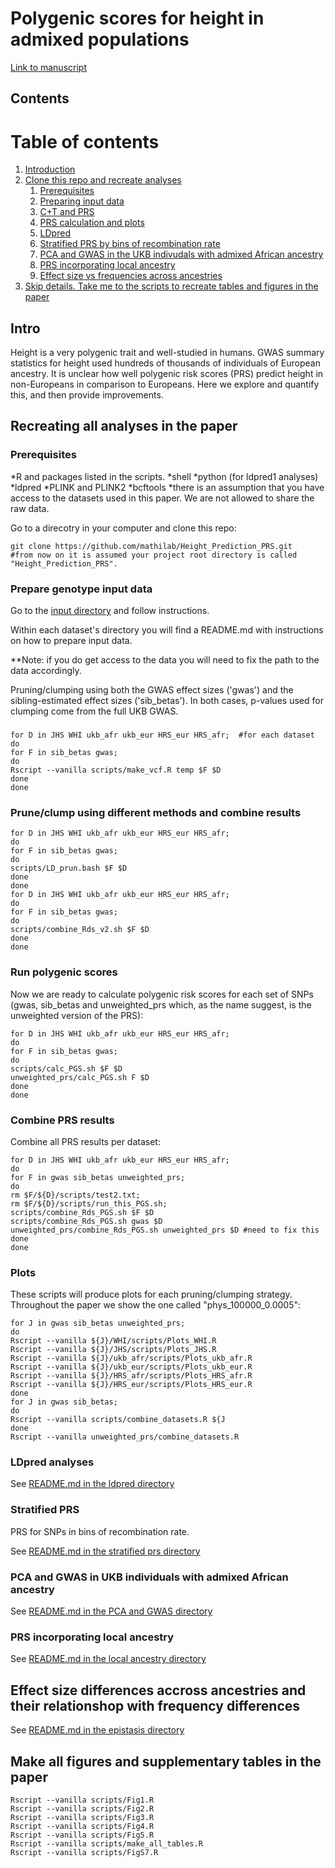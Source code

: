 # Polygenic scores for height in admixed populations

[Link to manuscript](https://www.biorxiv.org/content/10.1101/2020.04.08.030361v2)

## Contents

# Table of contents
1. [Introduction](#intro)
2. [Clone this repo and recreate analyses](#recreating-all-analyses-in-the-paper)
	1. [Prerequisites](#prerequisites)
	2. [Preparing input data](#prepare-genotype-input-data)
	3. [C+T and PRS](#Prune/clump-using-different-methods-and-combine-results)
	4. [PRS calculation and plots](#Combine-PRS-results)
	5. [LDpred](#ldpred-analyses)
	6. [Stratified PRS by bins of recombination rate](#stratified-prs)
	7. [PCA and GWAS in the UKB indivudals with admixed African ancestry](#pca-and-gwas-in-ukb-individuals-with-admixed-African-ancestry)
	8. [PRS incorporating local ancestry](#prs-incorporating-local-ancestry)
	9. [Effect size vs frequencies across ancestries](#effect-size-differences-accross-ancestries-and-their-relationship-with-frequency-differences)
3. [Skip details. Take me to the scripts to recreate tables and figures in the paper](#make-all-figures-and-supplementary-tables-in-the-paper)

## Intro

Height is a very polygenic trait and well-studied in humans. GWAS summary statistics for height used hundreds of thousands of individuals of European ancestry. It is unclear how well polygenic risk scores (PRS) predict height in non-Europeans in comparison to Europeans. Here we explore and quantify this, and then provide improvements.

## Recreating all analyses in the paper

### Prerequisites

*R and packages listed in the scripts.
*shell
*python (for ldpred1 analyses)
*ldpred
*PLINK and PLINK2
*bcftools
*there is an assumption that you have access to the datasets used in this paper. We are not allowed to share the raw data.


Go to a direcotry in your computer and clone this repo:

```
git clone https://github.com/mathilab/Height_Prediction_PRS.git
#from now on it is assumed your project root directory is called "Height_Prediction_PRS".
```

### Prepare genotype input data

Go to the [input directory](input/README.md) and follow instructions. 

Within each dataset's directory you will find a README.md with instructions on how to prepare input data. 

**Note: if you do get access to the data you will need to fix the path to the data accordingly. 


Pruning/clumping using both the GWAS effect sizes ('gwas') and the sibling-estimated effect sizes ('sib_betas'). In both cases, p-values used for clumping come from the full UKB GWAS.

### 
```
for D in JHS WHI ukb_afr ukb_eur HRS_eur HRS_afr;  #for each dataset
do
for F in sib_betas gwas;
do
Rscript --vanilla scripts/make_vcf.R temp $F $D
done
done
```
### Prune/clump using different methods and combine results

```
for D in JHS WHI ukb_afr ukb_eur HRS_eur HRS_afr;
do
for F in sib_betas gwas;
do
scripts/LD_prun.bash $F $D
done
done
for D in JHS WHI ukb_afr ukb_eur HRS_eur HRS_afr;
do
for F in sib_betas gwas;
do
scripts/combine_Rds_v2.sh $F $D
done
done
```

### Run polygenic scores
Now we are ready to calculate polygenic risk scores for each set of SNPs (gwas, sib_betas and unweighted_prs which, as the name suggest, is the unweighted version of the PRS):

```
for D in JHS WHI ukb_afr ukb_eur HRS_eur HRS_afr;
do
for F in sib_betas gwas;
do
scripts/calc_PGS.sh $F $D
unweighted_prs/calc_PGS.sh F $D
done
done
```


### Combine PRS results

Combine all PRS results per dataset:
```
for D in JHS WHI ukb_afr ukb_eur HRS_eur HRS_afr;
do
for F in gwas sib_betas unweighted_prs;
do 
rm $F/${D}/scripts/test2.txt;
rm $F/${D}/scripts/run_this_PGS.sh;
scripts/combine_Rds_PGS.sh $F $D
scripts/combine_Rds_PGS.sh gwas $D
unweighted_prs/combine_Rds_PGS.sh unweighted_prs $D #need to fix this
done
done

```

### Plots

These scripts will produce plots for each pruning/clumping strategy. Throughout the paper we show the one called "phys_100000_0.0005":

```
for J in gwas sib_betas unweighted_prs;
do
Rscript --vanilla ${J}/WHI/scripts/Plots_WHI.R
Rscript --vanilla ${J}/JHS/scripts/Plots_JHS.R
Rscript --vanilla ${J}/ukb_afr/scripts/Plots_ukb_afr.R
Rscript --vanilla ${J}/ukb_eur/scripts/Plots_ukb_eur.R
Rscript --vanilla ${J}/HRS_afr/scripts/Plots_HRS_afr.R
Rscript --vanilla ${J}/HRS_eur/scripts/Plots_HRS_eur.R
done
for J in gwas sib_betas;
do
Rscript --vanilla scripts/combine_datasets.R ${J
done
Rscript --vanilla unweighted_prs/combine_datasets.R
```


### LDpred analyses

See [README.md in the ldpred directory](ldpred/README.md)


### Stratified PRS

PRS for SNPs in bins of recombination rate.

See [README.md in the stratified prs directory](strat_prs/README.md)


### PCA and GWAS in UKB individuals with admixed African ancestry


See [README.md in the PCA and GWAS directory](PCA_and_GWAS/UKB_AFR_imputed/README.md)


### PRS incorporating local ancestry

See [README.md in the local ancestry directory](loc_anc_analyses/README.md)




## Effect size differences accross ancestries and their relationshop with frequency differences


See [README.md in the epistasis directory](epistasis/README.md)


## Make all figures and supplementary tables in the paper



```
Rscript --vanilla scripts/Fig1.R
Rscript --vanilla scripts/Fig2.R
Rscript --vanilla scripts/Fig3.R
Rscript --vanilla scripts/Fig4.R
Rscript --vanilla scripts/Fig5.R
Rscript --vanilla scripts/make_all_tables.R
Rscript --vanilla scripts/FigS7.R
```



